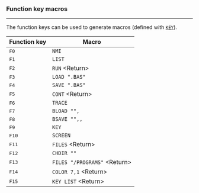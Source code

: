 ### Function key macros
***
The function keys can be used to generate macros (defined with [`KEY`](KEY)).

Function key | Macro
------------ | -----------------------------------------------------------------
<kbd>F0</kbd>           | `NMI`
<kbd>F1</kbd>           | `LIST` 
<kbd>F2</kbd>           | `RUN` \<Return\>
<kbd>F3</kbd>           | `LOAD ".BAS"`
<kbd>F4</kbd>           | `SAVE ".BAS"`
<kbd>F5</kbd>           | `CONT` \<Return\>
<kbd>F6</kbd>           | `TRACE` 
<kbd>F7</kbd>           | `BLOAD "",`
<kbd>F8</kbd>           | `BSAVE "",,`
<kbd>F9</kbd>           | `KEY `
<kbd>F10</kbd>          | `SCREEN `
<kbd>F11</kbd>          | `FILES` \<Return\>
<kbd>F12</kbd>          | `CHDIR ""`
<kbd>F13</kbd>          | `FILES "/PROGRAMS"` \<Return\>
<kbd>F14</kbd>          | `COLOR 7,1` \<Return\>
<kbd>F15</kbd>          | `KEY LIST` \<Return\>